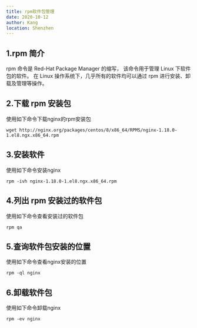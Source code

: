 ```yaml
---
title: rpm软件包管理
date: 2020-10-12
author: Kang
location: Shenzhen
---
```


## 1.rpm 简介

rpm 命令是 Red-Hat Package Manager 的缩写， 该命令用于管理 Linux 下软件包的软件。 在 Linux 操作系统下，几乎所有的软件均可以通过 rpm 进行安装、卸载及管理等操作。

## 2.下载 rpm 安装包

使用如下命令下载nginx的rpm安装包

```jade
wget http://nginx.org/packages/centos/8/x86_64/RPMS/nginx-1.18.0-1.el8.ngx.x86_64.rpm
```

## 3.安装软件

使用如下命令安装nginx

```jade
rpm -ivh nginx-1.18.0-1.el8.ngx.x86_64.rpm
```

## 4.列出 rpm 安装过的软件包

使用如下命令查看安装过的软件包

```jade
rpm qa
```

## 5.查询软件包安装的位置

使用如下命令查看nginx安装的位置

```jade
rpm -ql nginx
```

## 6.卸载软件包

使用如下命令卸载nginx

```jade
rpm -ev nginx
```